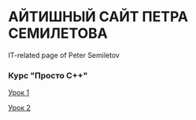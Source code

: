 # АЙТИШНЫЙ САЙТ ПЕТРА СЕМИЛЕТОВА
IT-related page of Peter Semiletov



### Курс "Просто С++"


[Урок 1](scpp/001.md)

[Урок 2](scpp/002.md)
